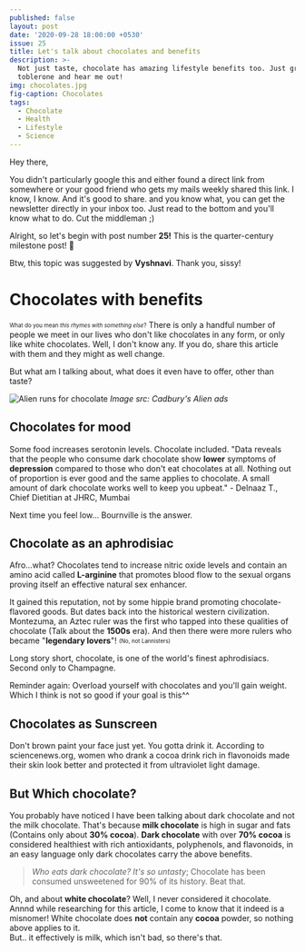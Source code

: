 ```yaml
---
published: false
layout: post
date: '2020-09-28 18:00:00 +0530'
issue: 25
title: Let's talk about chocolates and benefits
description: >-
  Not just taste, chocolate has amazing lifestyle benefits too. Just grab your
  toblerone and hear me out!
img: chocolates.jpg
fig-caption: Chocolates
tags:
  - Chocolate
  - Health
  - Lifestyle
  - Science
---
```

Hey there,

You didn't particularly google this and either found a direct link from somewhere or your good friend who gets my mails weekly shared this link. I know, I know. And it's good to share. and you know what, you can get the newsletter directly in your inbox too. Just read to the bottom and you'll know what to do. Cut the middleman ;)

Alright, so let's begin with post number **25!** This is the quarter-century milestone post! 🥳

Btw, this topic was suggested by **Vyshnavi**. Thank you, sissy!

# Chocolates with benefits

<sub><sup>What do you mean *this rhymes with something else*?</sup></sub>
There is only a handful number of people we meet in our lives who don't like chocolates in any form, or only like white chocolates. Well, I don't know any. If you do, share this article with them and they might as well change.

But what am I talking about, what does it even have to offer, other than taste?

![Alien runs for chocolate](https://alltvspots.com/wp-content/uploads/2017/06/cadbury_advert_alien_treadmill.jpg)
*Image src: Cadbury's Alien ads*

## Chocolates for mood
Some food increases serotonin levels. Chocolate included. "Data reveals that the people who consume dark chocolate show **lower** symptoms of **depression** compared to those who don't eat chocolates at all. Nothing out of proportion is ever good and the same applies to chocolate. A small amount of dark chocolate works well to keep you upbeat." - Delnaaz T., Chief Dietitian at JHRC, Mumbai

Next time you feel low... Bournville is the answer.

## Chocolate as an aphrodisiac
Afro...what?
Chocolates tend to increase nitric oxide levels and contain an amino acid called **L-arginine** that promotes blood flow to the sexual organs proving itself an effective natural sex enhancer.

It gained this reputation, not by some hippie brand promoting chocolate-flavored goods. But dates back into the historical western civilization. Montezuma, an Aztec ruler was the first who tapped into these qualities of chocolate (Talk about the **1500s** era). And then there were more rulers who became "**legendary lovers**"! <sub><sup>(No, not Lannisters)</sup></sub>  

Long story short, chocolate, is one of the world's finest aphrodisiacs. Second only to Champagne.

Reminder again: Overload yourself with chocolates and you'll gain weight. Which I think is not so good if your goal is this^^

## Chocolates as Sunscreen
Don't brown paint your face just yet. You gotta drink it. According to sciencenews.org, women who drank a cocoa drink rich in flavonoids made their skin look better and protected it from ultraviolet light damage.

## But Which chocolate?
You probably have noticed I have been talking about dark chocolate and not the milk chocolate. That's because **milk chocolate** is high in sugar and fats (Contains only about **30% cocoa**). **Dark chocolate** with over **70% cocoa** is considered healthiest with rich antioxidants, polyphenols, and flavonoids, in an easy language only dark chocolates carry the above benefits.

> *Who eats dark chocolate? It's so untasty*; 
 Chocolate has been consumed unsweetened for 90% of its history. Beat that.

Oh, and about **white chocolate**? Well, I never considered it chocolate. Annnd while researching for this article, I come to know that it indeed is a misnomer! White chocolate does **not** contain any **cocoa** powder, so nothing above applies to it.  
But.. it effectively is milk, which isn't bad, so there's that.